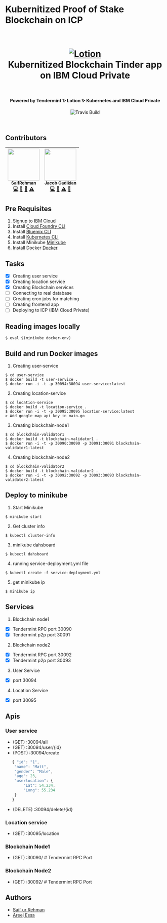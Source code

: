 #  Kubernitized Proof of Stake Blockchain on ICP
<h1 align="center">
  <br>
  <a href="https://github.com/SaifRehman/Kubernitized-Tinder-Blockchain"><img src="https://cdn-images-1.medium.com/max/2000/1*HyemvyVt7JI25k-_cTKMcg.png" alt="Lotion" width="IBM"></a>
  <br>
      Kubernitized Blockchain Tinder app on IBM Cloud Private
  <br>
  <br>
</h1>

<h4 align="center">Powered by Tendermint  ✨ Lotion ✨  Kubernetes and IBM Cloud Private</h4>

<p align="center">
  <a>
    <img src="https://img.shields.io/travis/keppel/lotion/master.svg"
         alt="Travis Build">
  </a>
</p>
<br>


## Contributors
| [<img src="https://pbs.twimg.com/profile_images/969598365716635648/-E0SfuGA_400x400.jpg" width="100px;"/><br /><sub><b>SaifRehman</b></sub>](https://www.linkedin.com/in/saif-ur-rehman/)<br />[💻](https://github.com/SaifRehman/watsonic/commits?author=SaifRehman "Code") [📖](https://github.com/SaifRehman/tendermint-chat-app/commits?author=SaifRehman "Documentation") [🤔](#ideas-keppel "Ideas, Planning, & Feedback") [⚠️](https://github.com/SaifRehman/tendermint-chat-app/commits?author=SaifRehman "Tests") | [<img src="https://media.licdn.com/dms/image/C5603AQGMPj7hzDW7wA/profile-displayphoto-shrink_800_800/0?e=1526047200&v=alpha&t=YdCQCtPQjXGOIv2u_WPVhltCl27o7UxnT6na7B7TjQc" width="100px;"/><br /><sub><b>Jacob Gadikian</b></sub>](https://www.linkedin.com/in/jacobgadikian/)<br />[💻](https://github.com/SaifRehman/tendermint-chat-app/commits?author=faddat "Code") [🤔](#ideas-mappum "Ideas, Planning, & Feedback") [⚠️](https://github.com/SaifRehman/tendermint-chat-app/commits?author=sudoalgorithm "Tests") [🔌](#plugin-mappum "Plugin/utility libraries")
| :---: | :---: |

## Pre Requisites
1. Signup to [IBM Cloud](http://ibm.biz/ioblockchain)
2. Install [Cloud Foundry CLI](https://docs.cloudfoundry.org/cf-cli/install-go-cli.html)
3. Install [Bluemix CLI](https://console.bluemix.net/docs/cli/reference/bluemix_cli/get_started.html#getting-started)
4. Install [Kubernetes CLI](https://kubernetes.io/docs/user-guide/prereqs/)
5. Install Minikube [Minikube](https://kubernetes.io/docs/tasks/tools/install-minikube/)
6. Install Docker [Docker](https://docs.docker.com/install/)

## Tasks
- [x] Creating user service
- [x] Creating location service
- [x] Creating Blockchain services
- [ ] Connecting to real database
- [ ] Creating cron jobs for matching 
- [ ] Creating frontend app
- [ ] Deploying to ICP (IBM Cloud Private)

## Reading images locally
```
$ eval $(minikube docker-env)
```
## Build and run Docker images
1. Creating user-service
```
$ cd user-service
$ docker build -t user-service .
$ docker run -i -t -p 30094:30094 user-service:latest 
```
2. Creating location-service
```
$ cd location-service
$ docker build -t location-service .
$ docker run -i -t -p 30095:30095 location-service:latest 
> Add google map api key in main.go
```
3. Creating blockchain-node1
```
$ cd blockchain-validator1
$ docker build -t blockchain-validator1 .
$ docker run -i -t -p 30090:30090 -p 30091:30091 blockchain-validator1:latest 
```
4. Creating blockchain-node2
```
$ cd blockchain-validator2
$ docker build -t blockchain-validator2 .
$ docker run -i -t -p 30092:30092 -p 30093:30093 blockchain-validator2:latest 
```

## Deploy to minikube
1. Start Minikube
```
$ minikube start
```
2. Get cluster info
```
$ kubectl cluster-info
```
3. minikube dahsboard
```
$ kubectl dahsboard
```
4. running service-deployment.yml file
```
$ kubectl create -f service-deployment.yml
```
5. get minikube ip
```
$ minikube ip
```

## Services
1. Blockchain node1
- [x] Tendermint RPC port 30090
- [x] Tendermint p2p port 30091
2. Blockchain node2
- [x] Tendermint RPC port 30092
- [x] Tendermint p2p port 30093
3. User Service
- [x] port 30094
4. Location Service
- [x] port 30095

## Apis
### User service 
* (GET) :30094/all
* (GET) :30094/user/{id}
* (POST) :30094/create
```JavaScript
   { "id": "1",
    "name": "Matt",
    "gender": "Male",
    "age": 23,
    "userlocation": {
        "Lat": 54.234,
        "Long": 55.234
    }
   }
```
* (DELETE) :30094/delete/{id}

### Location service
* (GET) :30095/location

### Blockchain Node1 
*  (GET) :30090/ # Tendermint RPC Port

### Blockchain Node2
* (GET) :30092/ # Tendermint RPC Port

## Authors
- [Saif ur Rehman](https://www.linkedin.com/in/saif-ur-rehman/)
- [Areej Essa](https://www.linkedin.com/in/areej-essa-b19336114/)
